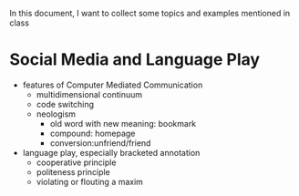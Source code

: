 In this document, I want to collect some topics and examples mentioned in class
# Social Media and Language Play
* features of Computer Mediated Communication
  * multidimensional continuum 
  * code switching   
  * neologism
    * old word with new meaning: bookmark
    * compound: homepage
    * conversion:unfriend/friend
* language play, especially bracketed annotation
  * cooperative principle
  * politeness principle
  * violating or flouting a maxim